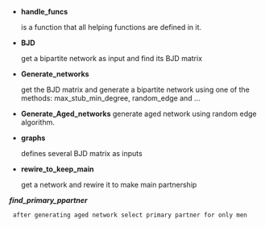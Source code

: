 

* **handle_funcs**

    is a function that all helping functions are defined in it.

* **BJD**

    get a bipartite network as input and find its BJD matrix

* **Generate_networks**

    get the BJD matrix and generate a bipartite network using one of the methods: max_stub_min_degree, random_edge and ...

* **Generate_Aged_networks**
   generate aged network using random edge algorithm.

* **graphs**

    defines several BJD matrix as inputs

* **rewire_to_keep_main**

    get a network and rewire it to make main partnership

***find_primary_ppartner***

     after generating aged network select primary partner for only men
